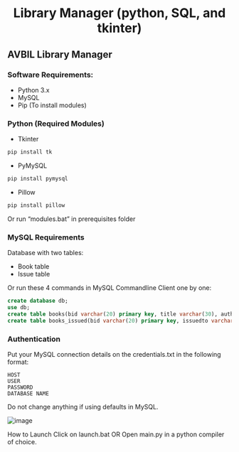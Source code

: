 <h1 align="center"> Library Manager (python, SQL, and tkinter)</h1>

AVBIL Library Manager
-------------


<h3>Software Requirements:</h3>

- Python 3.x
- MySQL
- Pip (To install modules)

<h3>Python (Required Modules)</h3>

- Tkinter
```sh
pip install tk
``` 
- PyMySQL
```sh
pip install pymysql
``` 
- Pillow
```sh
pip install pillow
``` 

Or run “modules.bat” in prerequisites folder

<h3>MySQL Requirements</h3>

Database with two tables: 
- Book table 
- Issue table

Or run these 4 commands in MySQL Commandline Client one by one:
```sql
create database db;
use db;
create table books(bid varchar(20) primary key, title varchar(30), author varchar(30), status varchar(30));
create table books_issued(bid varchar(20) primary key, issuedto varchar(30));
```
<h3>Authentication</h3>

Put your MySQL connection details on the credentials.txt in the following format:
```
HOST
USER
PASSWORD	
DATABASE NAME
```
Do not change anything if using defaults in MySQL.

![image](https://user-images.githubusercontent.com/73988826/133984139-50a13548-b3f9-46fb-8108-d6b248799ac1.png)

How to Launch
Click on launch.bat
OR 
Open main.py in a python compiler of choice.
